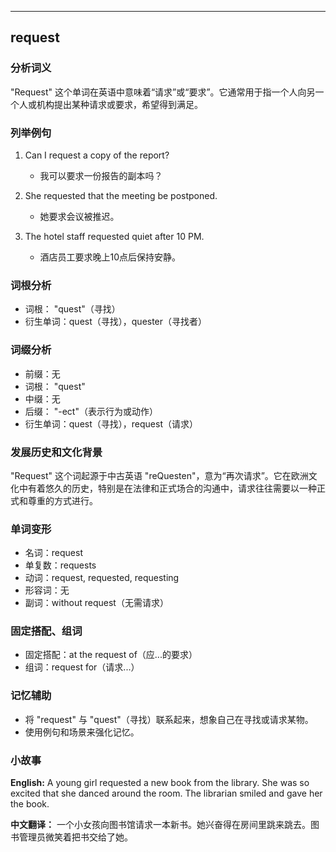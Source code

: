 
---------------
## request
### 分析词义
"Request" 这个单词在英语中意味着“请求”或“要求”。它通常用于指一个人向另一个人或机构提出某种请求或要求，希望得到满足。

### 列举例句
1. Can I request a copy of the report?
   - 我可以要求一份报告的副本吗？

2. She requested that the meeting be postponed.
   - 她要求会议被推迟。

3. The hotel staff requested quiet after 10 PM.
   - 酒店员工要求晚上10点后保持安静。

### 词根分析
- 词根： "quest"（寻找）
- 衍生单词：quest（寻找），quester（寻找者）

### 词缀分析
- 前缀：无
- 词根： "quest"
- 中缀：无
- 后缀： "-ect"（表示行为或动作）
- 衍生单词：quest（寻找），request（请求）

### 发展历史和文化背景
"Request" 这个词起源于中古英语 "reQuesten"，意为“再次请求”。它在欧洲文化中有着悠久的历史，特别是在法律和正式场合的沟通中，请求往往需要以一种正式和尊重的方式进行。

### 单词变形
- 名词：request
- 单复数：requests
- 动词：request, requested, requesting
- 形容词：无
- 副词：without request（无需请求）

### 固定搭配、组词
- 固定搭配：at the request of（应...的要求）
- 组词：request for（请求...）

### 记忆辅助
- 将 "request" 与 "quest"（寻找）联系起来，想象自己在寻找或请求某物。
- 使用例句和场景来强化记忆。

### 小故事
**English:**
A young girl requested a new book from the library. She was so excited that she danced around the room. The librarian smiled and gave her the book.

**中文翻译：**
一个小女孩向图书馆请求一本新书。她兴奋得在房间里跳来跳去。图书管理员微笑着把书交给了她。

